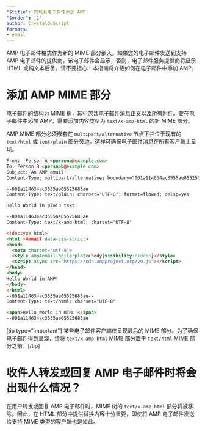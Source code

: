 ```yaml
---
"$title": 向现有电子邮件添加 AMP
"$order": '1'
author: CrystalOnScript
formats:
- email
---
```


AMP 电子邮件格式作为新的 MIME 部分嵌入。如果您的电子邮件发送到支持 AMP 电子邮件的提供商，该电子邮件会显示，否则，电子邮件服务提供商将显示 HTML 或纯文本后备。请不要担心！本指南将介绍如何在电子邮件中添加 AMP。

# 添加 AMP MIME 部分

电子邮件的结构为 [MIME 树](https://en.wikipedia.org/wiki/MIME)，其中包含电子邮件消息正文以及所有附件。要在电子邮件中添加 AMP，需要添加内容类型为 `text/x-amp-html` 的新 MIME 部分。

AMP MIME 部分必须嵌套在 `multipart/alternative` 节点下并位于现有的 `text/html` 或 `text/plain` 部分旁边。这样可确保电子邮件消息在所有客户端上呈现。

```html
From:  Person A <persona@example.com>
To: Person B <personb@example.com>
Subject: An AMP email!
Content-Type: multipart/alternative; boundary="001a114634ac3555ae05525685ae"

--001a114634ac3555ae05525685ae
Content-Type: text/plain; charset="UTF-8"; format=flowed; delsp=yes

Hello World in plain text!

--001a114634ac3555ae05525685ae
Content-Type: text/x-amp-html; charset="UTF-8"

<!doctype html>
<html ⚡4email data-css-strict>
<head>
  <meta charset="utf-8">
  <style amp4email-boilerplate>body{visibility:hidden}</style>
  <script async src="https://cdn.ampproject.org/v0.js"></script>
</head>
<body>
Hello World in AMP!
</body>
</html>
--001a114634ac3555ae05525685ae--
Content-Type: text/html; charset="UTF-8"

<span>Hello World in HTML!</span>
--001a114634ac3555ae05525685ae

```

[tip type="important"] 某些电子邮件客户端仅呈现最后的 MIME 部分。为了确保电子邮件得到呈现，请将 `text/x-amp-html` MIME 部分置于 `text/html` MIME 部分之前。[/tip]

# 收件人转发或回复 AMP 电子邮件时将会出现什么情况？

在用户转发或回复 AMP 电子邮件时，MIME 树的 `text/x-amp-html` 部分将被移除。因此，在 HTML 部分中提供替换内容十分重要，即使将 AMP 电子邮件发送给支持 MIME 类型的客户端也是如此。
